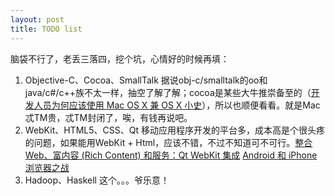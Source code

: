 ```yaml
---
layout: post
title: TODO list
---
```


脑袋不行了，老丢三落四，挖个坑，心情好的时候再填：

1. Objective-C、Cocoa、SmallTalk 据说obj-c/smalltalk的oo和java/c#/c++族不太一样，抽空了解了解；cocoa是某些大牛推崇备至的（<a href="http://blog.youxu.info/2010/02/28/why-mac-os-x-for-programmers/">开发人员为何应该使用 Mac OS X 兼 OS X 小史</a>），所以也顺便看看。就是Mac忒TM贵，忒TM封闭了，唉，有钱再说吧。
1. WebKit、HTML5、CSS、Qt 移动应用程序开发的平台多，成本高是个很头疼的问题，如果能用WebKit + Html，应该不错，不过不知道可不可行。<a href="http://qt.nokia.com/products-cn/class-library/modular-class-library#info_webkit">整合 Web、富内容 (Rich Content) 和服务：Qt WebKit 集成</a> <a href="http://www.ibm.com/developerworks/cn/opensource/os-androidiphone1/index.html#N100BE">Android 和 iPhone 浏览器之战</a>
1. Hadoop、Haskell 这个。。。爷乐意！